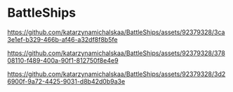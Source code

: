 # BattleShips

https://github.com/katarzynamichalskaa/BattleShips/assets/92379328/3ca3e1ef-b329-466b-af46-a32df8f8b5fe

https://github.com/katarzynamichalskaa/BattleShips/assets/92379328/37808110-f489-400a-90f1-812750f8e4e9

https://github.com/katarzynamichalskaa/BattleShips/assets/92379328/3d26900f-9a72-4425-9031-d8b42d0b9a3e


